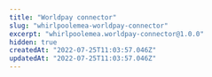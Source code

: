 ```yaml
---
title: "Worldpay connector"
slug: "whirlpoolemea-worldpay-connector"
excerpt: "whirlpoolemea.worldpay-connector@1.0.0"
hidden: true
createdAt: "2022-07-25T11:03:57.046Z"
updatedAt: "2022-07-25T11:03:57.046Z"
---
```

